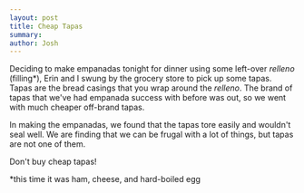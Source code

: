 ```yaml
---
layout: post
title: Cheap Tapas
summary:
author: Josh
---
```


Deciding to make empanadas tonight for dinner using some left-over *relleno*
(filling\*), Erin and I swung by the grocery store to pick up some tapas.
Tapas are the bread casings that you wrap around the *relleno*. The brand of
tapas that we've had empanada success with before was out, so we went with
much cheaper off-brand tapas.

In making the empanadas, we found that the tapas tore easily and wouldn't
seal well. We are finding that we can be frugal with a lot of things, but
tapas are not one of them.

Don't buy cheap tapas!

\*this time it was ham, cheese, and hard-boiled egg
